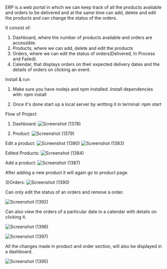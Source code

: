 ERP is a web portal in which we can keep track of all the products available and orders to be delivered and at the same time can add, delete and edit the products and can change the status of the orders.

It consist of:
1) Dashboard, where the number of products available and orders are accessible.
2) Products, where we can add, delete and edit the products
3) Orders, where we can edit the status of orders(Delivered, In Process and Failed).
4) Calendar, that displays orders on their expected delivery dates and the details of orders on clicking an event.

Install & run

1) Make sure you have nodejs and npm installed. Install dependencies with:
   npm install
  
2) Once it's done start up a local server by writting it in terminal:
   npm start

Flow of Project

1) Dashboard:
![Screenshot (1378)](https://github.com/ReetiAgarwal/ERP/assets/87187281/4bdc4cd6-aa7e-4b60-b9ed-2990f69b94ec)


2) Product:
![Screenshot (1379)](https://github.com/ReetiAgarwal/ERP/assets/87187281/fef6497c-b8be-49ac-9211-cb52e9902a17)

Edit a product:
![Screenshot (1380)](https://github.com/ReetiAgarwal/ERP/assets/87187281/0fb1753e-3293-4077-84ea-4d2533da6c72)
![Screenshot (1383)](https://github.com/ReetiAgarwal/ERP/assets/87187281/d9d1238e-e721-44e2-b317-7ccde479ff78)

Edited Products:
![Screenshot (1384)](https://github.com/ReetiAgarwal/ERP/assets/87187281/a8550e83-fd82-4263-8c6f-8b24f735e38b)

Add a product:
![Screenshot (1387)](https://github.com/ReetiAgarwal/ERP/assets/87187281/3754c718-14cb-4d2b-a982-60f64605b881)

After adding a new product it will again go to product page.


3)Orders:
![Screenshot (1390)](https://github.com/ReetiAgarwal/ERP/assets/87187281/8c261a91-d7e6-4df5-adee-453fccb2fa49)

Can only edit the status of an orders and remove a order.

![Screenshot (1392)](https://github.com/ReetiAgarwal/ERP/assets/87187281/6b412fff-710f-4411-8894-4333e4d9f300)



Can also view the orders of a particular date in a calendar with details on clicking it.

![Screenshot (1396)](https://github.com/ReetiAgarwal/ERP_Final/assets/87187281/d3048241-2d31-4df9-a5fc-6d368bd16b8c)

![Screenshot (1397)](https://github.com/ReetiAgarwal/ERP_Final/assets/87187281/38309f16-8376-4e4b-81e6-f7ea55a2d313)


All the changes made in product and order section, will also be displayed in a dashboard.

![Screenshot (1395)](https://github.com/ReetiAgarwal/ERP/assets/87187281/baeda25b-d3bd-4172-b853-62a669141153)
